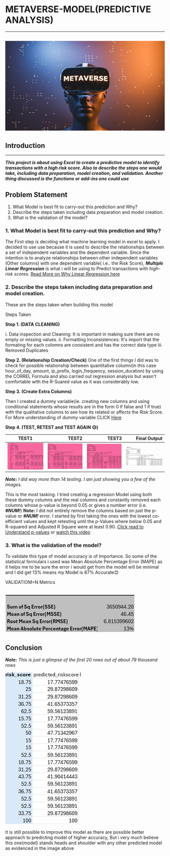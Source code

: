 # METAVERSE-MODEL(PREDICTIVE ANALYSIS)
---
![](METAVERSE.jpg)
---
## Introduction
---
***This project is about using Excel to create a predictive model to identify transactions with a high risk score. Also to describe the steps one would take, including data preparation, model creation, and validation. Another thing discussed is the functions or add-ins  one could use***



## Problem Statement
1. What Model is best fit to carry-out this prediction and Why?
2. Describe the steps taken including data preparation and model creation.
3. What is the validation of the model?


### 1. What Model is best fit to carry-out this prediction and Why?
   
 The First step is deciding what machine learning model in excel to apply. I decided to use use  because  it is used to describe the relationships between a set of independent variables and the dependent variable. Since the intention is to analyze relationships between other independent variables (Other columns) with one dependent variable( i.e.. the Risk Score), _**Multiple Linear Regression**_ is what i will be using to Predict transactions with _high-risk scores_. [Read More on Why Linear Regression here](https://statisticsbyjim.com/regression/when-use-regression-analysis/)

### 2. Describe the steps taken including data preparation and model creation.

These are the steps taken when building this model

Steps Taken 
 
**Step 1. (DATA CLEANING)**

i. Data inspection and Cleaning: It is important in making sure there are no empty or missing values.
ii. Formatting Inconsistences: It's import that the formating for each colomns are consistent and has the correct data type
iii. Removed Duplicates

**Step 2. (Relationship Creation/Check)**
One of the first things I did was to check for possible relationship between quantitative column(in this case hour_of_day, amount, ip_prefix, login_frequency, session_duration) by using the CORREL Formula and also carried out regression analysis but wasn't comfortable with the R-Suared value as it was considerably low.

**Step 3. (Create Extra Columns)** 

Then I created a dummy variable(ie. creating new columns and using conditional statements whose results are in the form 0 if false and 1 if true) with the qualitative columns to see how its related or affects the Risk Score. For More understanding of dummy variable CLICK [Here](https://www.youtube.com/watch?v=BEapC8Sv8cA) 

**Step 4. (TEST, RETEST and TEST AGAIN 😒)**

 TEST1 | TEST2 | TEST3 | Final Output
 :----:| ----:| ----:| ----:|
![](TEST1.PNG) | ![](TEST2.PNG) | ![](TEST3.PNG) | ![](Final_Test.PNG)

_**Note:** I did way more than 14 testing. I am just showing you a few of the images._

This is the most tasking. I tried creating a regression Model using both these dummy columns and the real columns and constantly removed each columns whose p-value is beyond 0.05 or gives a number error (i.e. _**#NUM!**_) 
**Note:** I did not entirely remove the columns based on just the p-value or _**#NUM!**_ error. I started by first taking the ones with the lowest co-efficient values and kept retesting until the p-Values where below 0.05 and R-squared and Adjusted R Square were at least 0.90. [Click read to Understand p-values](https://www.statology.org/linear-regression-p-value/) or [watch this video](https://www.youtube.com/watch?v=CL9MsExcKfU&list=PL-p9JpwN5NNGnXoGDMeF_M6LFUHsjGi0w)


### 3. What is the validation of the model?

To validate this type of model accuracy is of Importance. So some of the statistical formulars i used was  Mean Absolute Percentage Error (MAPE) as it helps me to be sure the error i would get from the model will be minimal and I did get 13% means my Model is 87% Accurate😊

VALIDATIOM=N Metrics

![](VALIDATION_METRICS.PNG)
---

## Conclusion

_**Note:** This is just a glimpse of the first 20 rows out of about 79 thousand rows_

![](RISK_VS_PREDICTED.PNG)

It is still possible to improve this model as there are possible better approach to predicting model of higher accuracy, But i very much believe this one(model) stands heads and shoulder with any other predicted model as evidenced in the image above

